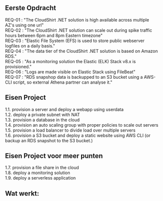 ## Eerste Opdracht
REQ-01 : "The CloudShirt .NET solution is high available across multiple AZ's using one url"\
REQ-02 : "The CloudShirt .NET solution can scale out during spike traffic hours between 6pm and 8pm Eastern timezone"\
REQ-03 : "Elastic File System (EFS) is used to store public webserver logfiles on a daily basis."\
REQ-04 : "The data tier of the CloudShirt .NET solution is based on Amazon RDS."\
REQ-05 : "As a monitoring solution the Elastic (ELK) Stack v8.x is provisioned."\
REQ-06 : "Logs are made visible on Elastic Stack using FileBeat"\
REQ-07 : "RDS snapshop data is backupped to an S3 bucket using a AWS-CLI script, so external Athena partner can analyse it."

## Eisen Project
1.1. provision a server and deploy a webapp using userdata\
1.2. deploy a private subnet with NAT\
1.3. provision a database in the cloud\
1.4. provision an auto scaling group with proper policies to scale out servers\
1.5. provision a load balancer to divide load over multiple servers\
1.6. provision a S3 bucket and deploy a static website using AWS CLI (or backup an RDS snapshot to the S3 bucket.)

## Eisen Project voor meer punten
1.7. provision a file share in the cloud\
1.8. deploy a monitoring solution\
1.9. deploy a serverless application

## Wat werkt:

